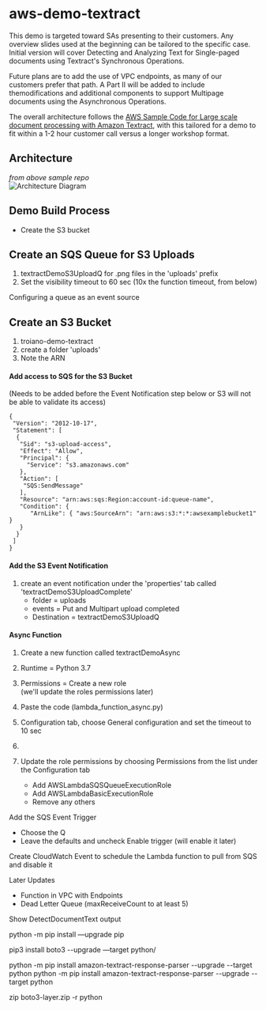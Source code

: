 # aws-demo-textract

This demo is targeted toward SAs presenting to their customers. Any overview slides used at the beginning can be tailored to the specific case. Initial version will cover Detecting and Analyzing Text for Single-paged documents using Textract's Synchronous Operations.

Future plans are to add the use of VPC endpoints, as many of our customers prefer that path. A Part II will be added to include themodifications and additional components to support Multipage documents using the Asynchronous Operations.

The overall architecture follows the [AWS Sample Code for Large scale document processing with Amazon Textract](https://github.com/aws-samples/amazon-textract-serverless-large-scale-document-processing), with this tailored for a demo to fit within a 1-2 hour customer call versus a longer workshop format.

## Architecture
*from above sample repo*<br />
![Architecture Diagram](https://github.com/aws-samples/amazon-textract-serverless-large-scale-document-processing/blob/master/arch.png)



## Demo Build Process
- Create the S3 bucket
## Create an SQS Queue for S3 Uploads
1. textractDemoS3UploadQ for .png files in the 'uploads' prefix
2. Set the visibility timeout to 60 sec (10x the function timeout, from below)

Configuring a queue as an event source


## Create an S3 Bucket
1. troiano-demo-textract
2. create a folder 'uploads'
3. Note the ARN

#### Add access to SQS for the S3 Bucket
(Needs to be added before the Event Notification step below or S3 will not be able to validate its access)

```
{
 "Version": "2012-10-17",
 "Statement": [
  {
   "Sid": "s3-upload-access",
   "Effect": "Allow",
   "Principal": {
     "Service": "s3.amazonaws.com"  
   },
   "Action": [
    "SQS:SendMessage"
   ],
   "Resource": "arn:aws:sqs:Region:account-id:queue-name",
   "Condition": {
      "ArnLike": { "aws:SourceArn": "arn:aws:s3:*:*:awsexamplebucket1" }
   }
  }
 ]
}
```
#### Add the S3 Event Notification
1. create an event notification under the 'properties' tab called 'textractDemoS3UploadComplete'
   - folder = uploads
   - events = Put and Multipart upload completed
   - Destination = textractDemoS3UploadQ

#### Async Function
1. Create a new function called textractDemoAsync
2. Runtime = Python 3.7
3. Permissions = Create a new role
   <br />(we'll update the roles permissions later)
4. Paste the code (lambda_function_async.py)
5. Configuration tab, choose General configuration and set the timeout to 10 sec
6. 

6. Update the role permissions by choosing Permissions from the list under the Configuration tab
   - Add AWSLambdaSQSQueueExecutionRole
   - Add AWSLambdaBasicExecutionRole 
   - Remove any others

Add the SQS Event Trigger
- Choose the Q
- Leave the defaults and uncheck Enable trigger (will enable it later)

Create CloudWatch Event to schedule the Lambda function to pull from SQS and disable it





Later Updates
- Function in VPC with Endpoints
- Dead Letter Queue (maxReceiveCount to at least 5)



Show DetectDocumentText output

python -m pip install —upgrade pip

pip3 install boto3 --upgrade —target python/

python -m pip install amazon-textract-response-parser --upgrade --target python
python -m pip install amazon-textract-response-parser --upgrade --target python

zip boto3-layer.zip -r python
